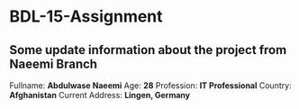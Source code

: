 # BDL-15-Assignment

## Some update information about the project from Naeemi Branch

Fullname: **Abdulwase Naeemi**
Age: **28**
Profession: **IT Professional**
Country: **Afghanistan**
Current Address: **Lingen, Germany**


